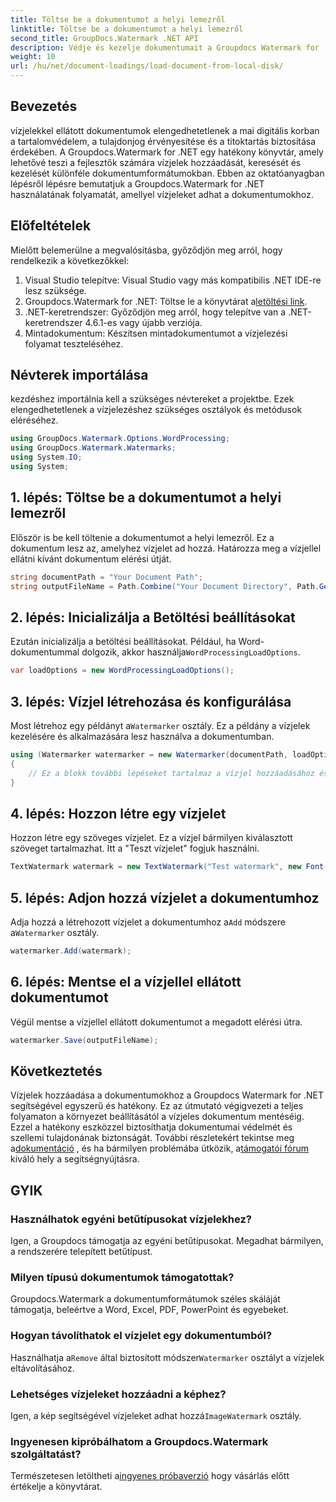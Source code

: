 ```yaml
---
title: Töltse be a dokumentumot a helyi lemezről
linktitle: Töltse be a dokumentumot a helyi lemezről
second_title: GroupDocs.Watermark .NET API
description: Védje és kezelje dokumentumait a Groupdocs Watermark for .NET segítségével. Kövesse részletes útmutatónkat a vízjelek zökkenőmentes hozzáadásához.
weight: 10
url: /hu/net/document-loadings/load-document-from-local-disk/
---
```

## Bevezetés
vízjelekkel ellátott dokumentumok elengedhetetlenek a mai digitális korban a tartalomvédelem, a tulajdonjog érvényesítése és a titoktartás biztosítása érdekében. A Groupdocs.Watermark for .NET egy hatékony könyvtár, amely lehetővé teszi a fejlesztők számára vízjelek hozzáadását, keresését és kezelését különféle dokumentumformátumokban. Ebben az oktatóanyagban lépésről lépésre bemutatjuk a Groupdocs.Watermark for .NET használatának folyamatát, amellyel vízjeleket adhat a dokumentumokhoz.
## Előfeltételek
Mielőtt belemerülne a megvalósításba, győződjön meg arról, hogy rendelkezik a következőkkel:
1. Visual Studio telepítve: Visual Studio vagy más kompatibilis .NET IDE-re lesz szüksége.
2.  Groupdocs.Watermark for .NET: Töltse le a könyvtárat a[letöltési link](https://releases.groupdocs.com/Watermark/net/).
3. .NET-keretrendszer: Győződjön meg arról, hogy telepítve van a .NET-keretrendszer 4.6.1-es vagy újabb verziója.
4. Mintadokumentum: Készítsen mintadokumentumot a vízjelezési folyamat teszteléséhez.
## Névterek importálása
kezdéshez importálnia kell a szükséges névtereket a projektbe. Ezek elengedhetetlenek a vízjelezéshez szükséges osztályok és metódusok eléréséhez.
```csharp
using GroupDocs.Watermark.Options.WordProcessing;
using GroupDocs.Watermark.Watermarks;
using System.IO;
using System;
```
## 1. lépés: Töltse be a dokumentumot a helyi lemezről
Először is be kell töltenie a dokumentumot a helyi lemezről. Ez a dokumentum lesz az, amelyhez vízjelet ad hozzá.
Határozza meg a vízjellel ellátni kívánt dokumentum elérési útját.
```csharp
string documentPath = "Your Document Path";
string outputFileName = Path.Combine("Your Document Directory", Path.GetFileName(documentPath));
```
## 2. lépés: Inicializálja a Betöltési beállításokat
 Ezután inicializálja a betöltési beállításokat. Például, ha Word-dokumentummal dolgozik, akkor használja`WordProcessingLoadOptions`.
```csharp
var loadOptions = new WordProcessingLoadOptions();
```
## 3. lépés: Vízjel létrehozása és konfigurálása
 Most létrehoz egy példányt a`Watermarker` osztály. Ez a példány a vízjelek kezelésére és alkalmazására lesz használva a dokumentumban.
```csharp
using (Watermarker watermarker = new Watermarker(documentPath, loadOptions))
{
    // Ez a blokk további lépéseket tartalmaz a vízjel hozzáadásához és mentéséhez
}
```
## 4. lépés: Hozzon létre egy vízjelet
Hozzon létre egy szöveges vízjelet. Ez a vízjel bármilyen kiválasztott szöveget tartalmazhat. Itt a "Teszt vízjelet" fogjuk használni.
```csharp
TextWatermark watermark = new TextWatermark("Test watermark", new Font("Arial", 12));
```
## 5. lépés: Adjon hozzá vízjelet a dokumentumhoz
Adja hozzá a létrehozott vízjelet a dokumentumhoz a`Add` módszere a`Watermarker` osztály.
```csharp
watermarker.Add(watermark);
```
## 6. lépés: Mentse el a vízjellel ellátott dokumentumot
Végül mentse a vízjellel ellátott dokumentumot a megadott elérési útra.
```csharp
watermarker.Save(outputFileName);
```

## Következtetés
Vízjelek hozzáadása a dokumentumokhoz a Groupdocs Watermark for .NET segítségével egyszerű és hatékony. Ez az útmutató végigvezeti a teljes folyamaton a környezet beállításától a vízjeles dokumentum mentéséig. Ezzel a hatékony eszközzel biztosíthatja dokumentumai védelmét és szellemi tulajdonának biztonságát. 
 További részletekért tekintse meg a[dokumentáció](https://tutorials.groupdocs.com/Watermark/net/) , és ha bármilyen problémába ütközik, a[támogatói fórum](https://forum.groupdocs.com/c/watermark/19) kiváló hely a segítségnyújtásra. 
## GYIK
### Használhatok egyéni betűtípusokat vízjelekhez?
Igen, a Groupdocs támogatja az egyéni betűtípusokat. Megadhat bármilyen, a rendszerére telepített betűtípust.
### Milyen típusú dokumentumok támogatottak?
Groupdocs.Watermark a dokumentumformátumok széles skáláját támogatja, beleértve a Word, Excel, PDF, PowerPoint és egyebeket.
### Hogyan távolíthatok el vízjelet egy dokumentumból?
 Használhatja a`Remove` által biztosított módszer`Watermarker` osztályt a vízjelek eltávolításához.
### Lehetséges vízjeleket hozzáadni a képhez?
 Igen, a kép segítségével vízjeleket adhat hozzá`ImageWatermark` osztály.
### Ingyenesen kipróbálhatom a Groupdocs.Watermark szolgáltatást?
 Természetesen letöltheti a[ingyenes próbaverzió](https://releases.groupdocs.com/) hogy vásárlás előtt értékelje a könyvtárat.